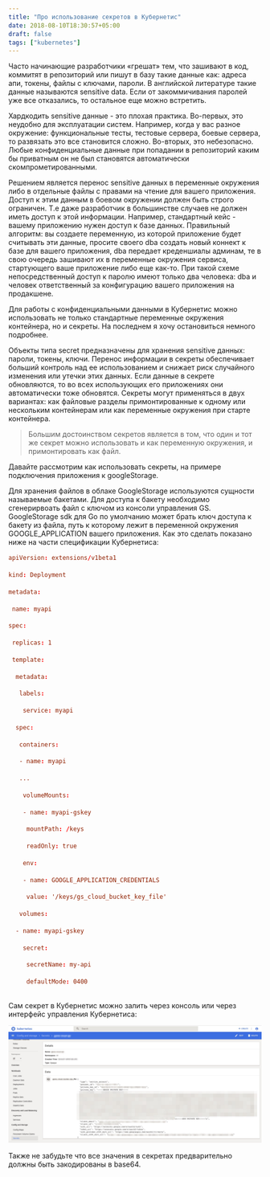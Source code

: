 ```yaml
---
title: "Про использование секретов в Кубернетис"
date: 2018-08-10T18:30:57+05:00
draft: false
tags: ["kubernetes"]
---
```


Часто начинающие разработчики «грешат» тем, что зашивают в код, коммитят в репозиторий или пишут в базу такие данные как: адреса апи, токены, файлы с ключами, пароли. В английской литературе такие данные называются sensitive data. Если от закоммичивания паролей уже все отказались, то остальное еще можно встретить.

Хардкодить sensitive данные - это плохая практика. Во-первых, это неудобно для эксплуатации систем. Например, когда у вас разное окружение: функциональные тесты, тестовые сервера, боевые сервера, то развязать это все становится сложно. Во-вторых, это небезопасно. Любые конфиденциальные данные при попадании в репозиторий каким бы приватным он не был становятся автоматически скомпрометированными.

Решением является перенос sensitive данных в переменные окружения либо в отдельные файлы с правами на чтение для вашего приложения. Доступ к этим данным в боевом окружении должен быть строго ограничен. Т.е даже разработчик в большинстве случаев не должен иметь доступ к этой информации. Например, стандартный кейс - вашему приложению нужен доступ к базе данных. Правильный алгоритм: вы создаете переменную, из которой приложение будет считывать эти данные, просите своего dba создать новый коннект к базе для вашего приложения, dba передает креденшиалы админам, те в свою очередь зашивают их в переменные окружения сервиса, стартующего ваше приложение либо еще как-то. При такой схеме непосредственный доступ к паролю имеют только два человека: dba и человек ответственный за конфигурацию вашего приложения на продакшене.

Для работы с конфиденциальными данными в Кубернетис можно использовать не только стандартные переменные окружения контейнера, но и секреты. На последнем я хочу остановиться немного подробнее. 

Объекты типа secret предназначены для хранения sensitive данных: пароли, токены, ключи. Перенос информации в секреты обеспечивает больший контроль над ее использованием и снижает риск случайного изменения или утечки этих данных. 
Если данные в секрете обновляются, то во всех использующих его приложениях они автоматически тоже обновятся. Секреты могут применяться в двух вариантах: как файловые разделы примонтированные к одному или нескольким контейнерам или как переменные окружения при старте контейнера.

>  Большим достоинством секретов является в том, что один и тот же секрет можно использовать и как переменную окружения, и примонтировать как файл.

Давайте рассмотрим как использовать секреты, на примере подключения приложения к googleStorage. 

Для хранения файлов в облаке GoogleStorage используются сущности называемые бакетами. Для доступа к бакету необходимо сгенерирвоать файл с ключом из консоли управления GS. GoogleStorage sdk для Go по умолчанию может брать ключ доступа к бакету из файла, путь к которому лежит в переменной окружения GOOGLE_APPLICATION вашего приложения. Как это сделать показано ниже на части спецификации Кубернетиса:

```toml
apiVersion: extensions/v1beta1

kind: Deployment

metadata:

 name: myapi

spec:

 replicas: 1

 template:

  metadata:

   labels:

    service: myapi

  spec:

   containers:

   - name: myapi

   ...

    volumeMounts:

    - name: myapi-gskey

     mountPath: /keys

     readOnly: true

    env:

    - name: GOOGLE_APPLICATION_CREDENTIALS

     value: '/keys/gs_cloud_bucket_key_file'

   volumes:

  - name: myapi-gskey

    secret:

     secretName: my-api

     defaultMode: 0400
     
```

Сам секрет в Кубернетис можно залить через консоль или через интерфейс управления Кубернетиса:


<span style="display:block;text-align:center">![Управление секретами в Кубернетис](/static/kuber.jpg)</span>


Также не забудьте что все значения в секретах предварительно должны быть закодированы в base64.

